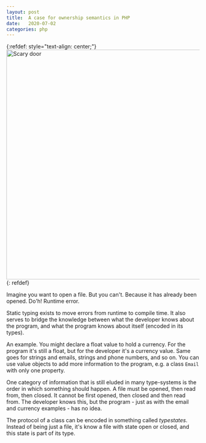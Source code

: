 ```yaml
---
layout: post
title:  A case for ownership semantics in PHP
date:   2020-07-02
categories: php
---
```


{:refdef: style="text-align: center;"}
<img src="{{ site.url }}/assets/img/scarydoor.jpg" alt="Scary door" height="600px"/>
{: refdef}

Imagine you want to open a file. But you can't. Because it has already been opened. Do'h! Runtime error.

Static typing exists to move errors from runtime to compile time. It also serves to bridge the knowledge between what the developer knows about the program, and what the program knows about itself (encoded in its types).

An example. You might declare a float value to hold a currency. For the program it's still a float, but for the developer it's a currency value. Same goes for strings and emails, strings and phone numbers, and so on. You can use value objects to add more information to the program, e.g. a class `Email` with only one property.

One category of information that is still eluded in many type-systems is the order in which something should happen. A file must be opened, then read from, then closed. It cannot be first opened, then closed and then read from. The developer knows this, but the program - just as with the email and currency examples - has no idea.

The protocol of a class can be encoded in something called _typestates_. Instead of being just a file, it's know a file with state open or closed, and this state is part of its type.
